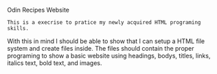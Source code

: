 Odin Recipes Website

    This is a execrise to pratice my newly acquired HTML programing skills.
With this in mind I should be able to show that I can setup a HTML file system and create files inside.
The files should contain the proper programing to show a basic website using headings, bodys, titles, links, italics text, bold text, and images.
